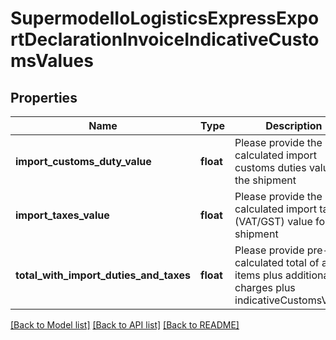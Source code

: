 # SupermodelIoLogisticsExpressExportDeclarationInvoiceIndicativeCustomsValues

## Properties
Name | Type | Description | Notes
------------ | ------------- | ------------- | -------------
**import_customs_duty_value** | **float** | Please provide the pre-calculated import customs duties value for the shipment | [optional] 
**import_taxes_value** | **float** | Please provide the pre-calculated import taxes (VAT/GST) value for the shipment | [optional] 
**total_with_import_duties_and_taxes** | **float** | Please provide pre-calculated total of all line items plus additional charges plus indicativeCustomsValues | [optional] 

[[Back to Model list]](../README.md#documentation-for-models) [[Back to API list]](../README.md#documentation-for-api-endpoints) [[Back to README]](../README.md)


